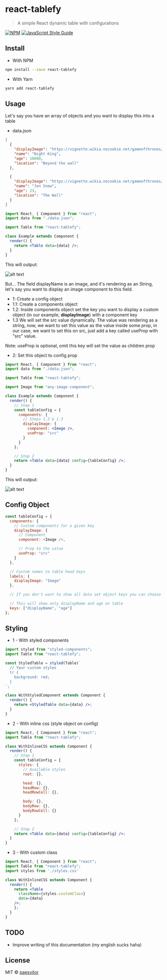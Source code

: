 # react-tablefy

> A simple React dynamic table with configurations

[![NPM](https://img.shields.io/npm/v/react-tablefy.svg)](https://www.npmjs.com/package/react-tablefy) [![JavaScript Style Guide](https://img.shields.io/badge/code_style-standard-brightgreen.svg)](https://standardjs.com)

## Install

- With NPM

```bash
npm install --save react-tablefy
```

- With Yarn

```bash
yarn add react-tablefy
```

## Usage

Let's say you have an array of objects and you want to display this into a table

- data.json

```json
[
  {
    "displayImage": "https://vignette.wikia.nocookie.net/gameofthrones/images/1/1f/Night_King_BTW.jpg/revision/latest?cb=20171013162809",
    "name": "Night King",
    "age": 10000,
    "location": "Beyond the wall"
  },

  {
    "displayImage": "https://vignette.wikia.nocookie.net/gameofthrones/images/4/4c/JonSnowTheBells.PNG/revision/latest/scale-to-width-down/329?cb=20190513080305",
    "name": "Jon Snow",
    "age": 23,
    "location": "The Wall"
  }
]
```

```jsx
import React, { Component } from "react";
import data from "./data.json";

import Table from "react-tablefy";

class Example extends Component {
  render() {
    return <Table data={data} />;
  }
}
```

This will output:

![alt text](https://user-images.githubusercontent.com/17584531/58286462-2c5e2300-7d85-11e9-9b26-2e19c6ab3df4.png)

But... The field displayName is an image, and it's rendering as an String, let's say you want to display an image component to this field.

- 1: Create a config object
- 1.1: Create a components object
- 1.2: Inside components object set the key you want to display a custom object (in our example, **displayImage**) with a component key
- 1.3 We will set the src value dynamically. The value was rendering as a string, now, we want to set this value as the value inside some prop, in our case, we want to set this on src, just add a key called useProp with "src" value.

Note: useProp is optional, omit this key will set the value as children prop

- 2: Set this object to config prop

```jsx
import React, { Component } from "react";
import data from "./data.json";

import Table from "react-tablefy";

import Image from "any-image-component";

class Example extends Component {
  render() {
    // Step 1
    const tableConfig = {
      components: {
        // Steps 1.2 & 1.3
        displayImage: {
          component: <Image />,
          useProp: "src"
        }
      }
    };

    // Step 2
    return <Table data={data} config={tableConfig} />;
  }
}
```

This will output:

![alt text](https://user-images.githubusercontent.com/17584531/58287486-85c75180-7d87-11e9-94a7-0a367fbafd1d.png)

## Config Object

```js
const tableConfig = {
  components: {
    // Custom components for a given key
    displayImage: {
      // Component
      component: <Image />,

      // Prop to the value
      useProp: "src"
    }
  },

  // Custom names to table head keys
  labels: {
    displayImage: "Image"
  },

  // If you don't want to show all data set object keys you can choose which fields you want to show, just add their names on the keys array

  // This will show only displayName and age on table
  keys: ["displayName", "age"]
};
```

## Styling

- 1 - With styled components

```jsx
import styled from "styled-components";
import Table from "react-tablefy";

const StyledTable = styled(Table)`
  // Your custom styles
  tr {
    background: red;
  }
`;

class WithStyledComponent extends Component {
  render() {
    return <StyledTable data={data} />;
  }
}
```

- 2 - With inline css (style object on config)

```jsx
import React, { Component } from "react";
import Table from "react-tablefy";

class WithInlineCSS extends Component {
  render() {
    // Step 1
    const tableConfig = {
      styles: {
        // Available styles
        root: {},

        head: {},
        headRow: {},
        headRowCell: {},

        body: {},
        bodyRow: {},
        bodyRowCell: {}
      }
    };

    // Step 2
    return <Table data={data} config={tableConfig} />;
  }
}
```

- 3 - With custom class

```jsx
import React, { Component } from "react";
import Table from "react-tablefy";
import styles from './styles.css'

class WithInlineCSS extends Component {
  render() {
    return <Table
      className={styles.customClass}
      data={data}
    />;
    };
  }
}
```

## TODO

- Improve writing of this documentation (my english sucks haha)

## License

MIT © [paesvitor](https://github.com/paesvitor)
